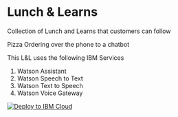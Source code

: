 # Lunch & Learns
Collection of Lunch and Learns that customers can follow

Pizza Ordering over the phone to a chatbot

This L&L uses the following IBM Services

1. Watson Assistant
2. Watson Speech to Text
3. Watson Text to Speech
4. Watson Voice Gateway


[![Deploy to IBM Cloud](https://bluemix.net/deploy/button.png)](https://bluemix.net/deploy?repository=https://github.com/mjdavisibm/Lunch-Learns&branch=master)
